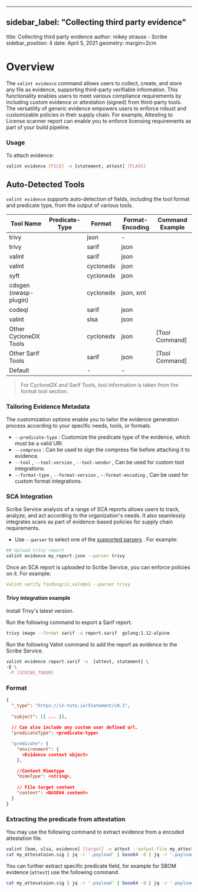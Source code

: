 
---

## sidebar_label: "Collecting third party evidence"
title: Collecting third party evidence
author: mikey strauss - Scribe
sidebar_position: 4
date: April 5, 2021
geometry: margin=2cm
# Overview
The `valint evidence` command allows users to collect, create, and store any file as evidence, supporting third-party verifiable information. This functionality enables users to meet various compliance requirements by including custom evidence or attestation (signed) from third-party tools. The versatility of generic evidence empowers users to enforce robust and customizable policies in their supply chain.
For example, Attesting to License scanner report can enable you to enforce licensing requirements as part of your build pipeline.

### Usage
To attach evidence:

```bash
valint evidence [FILE] -o [statement, attest] [FLAGS]
```
## Auto-Detected Tools
`valint evidence` supports auto-detection of fields, including the tool format and predicate type, from the output of various tools.

| Tool Name | Predicate-Type | Format | Format-Encoding | Command Example |
| ----- | ----- | ----- | ----- | ----- |
| trivy |  | json | - |  |
| trivy |  | sarif | json |  |
| valint |  | sarif | json |  |
| valint |  | cyclonedx | json |  |
| syft |  | cyclonedx | json |  |
| cdxgen (owasp-plugin) |  | cyclonedx | json, xml |  |
| codeql |  | sarif | json |  |
| valint |  | slsa | json |  |
| Other CycloneDX Tools |  | cyclonedx | json | [Tool Command] |
| Other Sarif Tools |  | sarif | json | [Tool Command] |
| Default |  | - | - |  |
>  For CycloneDX and Sarif Tools, tool information is taken from the format tool section. 

### Tailoring Evidence Metadata
The customization options enable you to tailor the evidence generation process according to your specific needs, tools, or formats.

- `--predicate-type` : Customize the predicate type of the evidence, which must be a valid URI.
- `--compress` : Can be used to sign the compress file before attaching it to evidence.
- `--tool` , `--tool-version` , `--tool-vendor` , Can be used for custom tool integrations.
- `--format-type` , `--format-version` , `--format-encoding` , Can be used for custom format integrations.
### SCA Integration
Scribe Service analysis of a range of SCA reports allows users to track, analyze, and act according to the organization's needs. It also seamlessly integrates scans as part of evidence-based policies for supply chain requirements.

- Use `--parser`  to select one of the [﻿supported parsers](https://scribe-security.netlify.app/docs/valint/help/valint_evidence#examples-for-running-valint-evidence) .
For example:

```bash
## Upload trivy report
valint evidence my_report.json --parser trivy
```
Once an SCA report is uploaded to Scribe Service, you can enforce policies on it. For example:

```yaml
valint verify finding/is_vuln@v1 --parser trivy
```
#### Trivy integration example
Install Trivy's latest version.

Run the following command to export a Sarif report.

```bash
trivy image --format sarif -o report.sarif  golang:1.12-alpine
```
Run the following Valint command to add the report as evidence to the Scribe Service.

```bash
valint evidence report.sarif -o  [attest, statement] \
-E \
 -P [SCRIBE_TOKEN]
```
### Format
```json
{
  "_type": "https://in-toto.io/Statement/v0.1",
  
  "subject": [{ ... }],
  
  // Can also include any custom user defined url.
  "predicateType": <predicate-type>

  "predicate": {
    "environment": {
      <Evidence context object>
    },

    //Content Mimetype
    "mimeType": <string>,
  
    // File target content
    "content": <BASE64 content>
  }
}
```
### Extracting the predicate from attestation
You may use the following command to extract evidence from a encoded attestation file.

```bash
valint [bom, slsa, evidence] [target] -o attest --output-file my_attestation.sig
cat my_attesataion.sig | jq -r '.payload' | base64 -d | jq -r '.payload' | base64 --decode | jq '.predicate' > predicate.json
```
You can further extract specific predicate field, for example for SBOM evidence (`attest`) use the following command.

```bash
cat my_attesataion.sig | jq -r '.payload' | base64 -d | jq -r '.payload' | base64 --decode | jq '.predicate' | jq '.bom' > bom.json
```




<!--- Eraser file: https://app.eraser.io/workspace/xpSN4uZqIRhDTARUUFJb --->